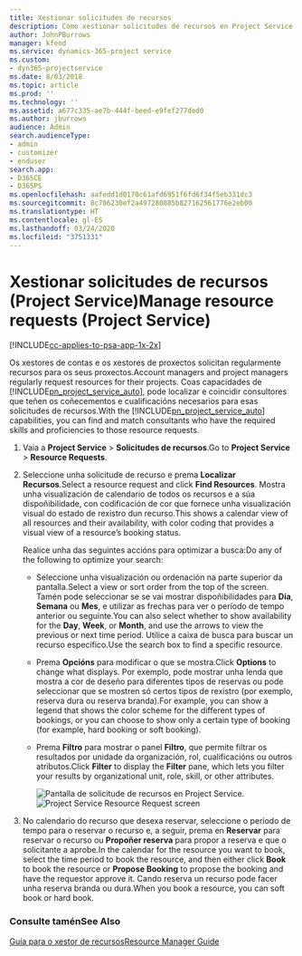 ```yaml
---
title: Xestionar solicitudes de recursos
description: Como xestionar solicitudes de recursos en Project Service
author: JohnPBurrows
manager: kfend
ms.service: dynamics-365-project service
ms.custom:
- dyn365-projectservice
ms.date: 8/03/2018
ms.topic: article
ms.prod: ''
ms.technology: ''
ms.assetid: a677c335-ae7b-444f-beed-e9fef277ded0
ms.author: jburrows
audience: Admin
search.audienceType:
- admin
- customizer
- enduser
search.app:
- D365CE
- D365PS
ms.openlocfilehash: aafedd1d0170c61afd6951f6fd6f34f5eb331dc3
ms.sourcegitcommit: 8c786230ef2a497280885b827162561776e2eb00
ms.translationtype: HT
ms.contentlocale: gl-ES
ms.lasthandoff: 03/24/2020
ms.locfileid: "3751331"
---
```

# <a name="manage-resource-requests-project-service"></a><span data-ttu-id="ae764-103">Xestionar solicitudes de recursos (Project Service)</span><span class="sxs-lookup"><span data-stu-id="ae764-103">Manage resource requests (Project Service)</span></span>

[!INCLUDE[cc-applies-to-psa-app-1x-2x](../includes/cc-applies-to-psa-app-1x-2x.md)]

<span data-ttu-id="ae764-104">Os xestores de contas e os xestores de proxectos solicitan regularmente recursos para os seus proxectos.</span><span class="sxs-lookup"><span data-stu-id="ae764-104">Account managers and project managers regularly request resources for their projects.</span></span> <span data-ttu-id="ae764-105">Coas capacidades de [!INCLUDE[pn_project_service_auto](../includes/pn-project-service-auto.md)], pode localizar e coincidir consultores que teñen os coñecementos e cualificacións necesarios para esas solicitudes de recursos.</span><span class="sxs-lookup"><span data-stu-id="ae764-105">With the [!INCLUDE[pn_project_service_auto](../includes/pn-project-service-auto.md)] capabilities, you can find and match consultants who have the required skills and proficiencies to those resource requests.</span></span>  
  
1. <span data-ttu-id="ae764-106">Vaia a **Project Service** > **Solicitudes de recursos**.</span><span class="sxs-lookup"><span data-stu-id="ae764-106">Go to **Project Service** > **Resource Requests**.</span></span>  
  
2. <span data-ttu-id="ae764-107">Seleccione unha solicitude de recurso e prema **Localizar Recursos**.</span><span class="sxs-lookup"><span data-stu-id="ae764-107">Select a resource request and click **Find Resources**.</span></span> <span data-ttu-id="ae764-108">Mostra unha visualización de calendario de todos os recursos e a súa dispoñibilidade, con codificación de cor que fornece unha visualización visual do estado de rexistro dun recurso.</span><span class="sxs-lookup"><span data-stu-id="ae764-108">This shows a calendar view of all resources and their availability, with color coding that provides a visual view of a resource’s booking status.</span></span>  
  
    <span data-ttu-id="ae764-109">Realice unha das seguintes accións para optimizar a busca:</span><span class="sxs-lookup"><span data-stu-id="ae764-109">Do any of the following to optimize your search:</span></span>  
  
   -   <span data-ttu-id="ae764-110">Seleccione unha visualización ou ordenación na parte superior da pantalla.</span><span class="sxs-lookup"><span data-stu-id="ae764-110">Select a view or sort order from the top of the screen.</span></span> <span data-ttu-id="ae764-111">Tamén pode seleccionar se se vai mostrar dispoñibilidades para **Día**, **Semana** ou **Mes**, e utilizar as frechas para ver o período de tempo anterior ou seguinte.</span><span class="sxs-lookup"><span data-stu-id="ae764-111">You can also select whether to show availability for the **Day**, **Week**, or **Month**, and use the arrows to view the previous or next time period.</span></span> <span data-ttu-id="ae764-112">Utilice a caixa de busca para buscar un recurso específico.</span><span class="sxs-lookup"><span data-stu-id="ae764-112">Use the search box to find a specific resource.</span></span>  
  
   -   <span data-ttu-id="ae764-113">Prema **Opcións** para modificar o que se mostra.</span><span class="sxs-lookup"><span data-stu-id="ae764-113">Click **Options** to change what displays.</span></span> <span data-ttu-id="ae764-114">Por exemplo, pode mostrar unha lenda que mostra a cor de deseño para diferentes tipos de reservas ou pode seleccionar que se mostren só certos tipos de rexistro (por exemplo, reserva dura ou reserva branda).</span><span class="sxs-lookup"><span data-stu-id="ae764-114">For example, you can show a legend that shows the color scheme for the different types of bookings, or you can choose to show only a certain type of booking (for example, hard booking or soft booking).</span></span>  
  
   -   <span data-ttu-id="ae764-115">Prema **Filtro** para mostrar o panel **Filtro**, que permite filtrar os resultados por unidade da organización, rol, cualificacións ou outros atributos.</span><span class="sxs-lookup"><span data-stu-id="ae764-115">Click **Filter** to display the **Filter** pane, which lets you filter your results by organizational unit, role, skill, or other attributes.</span></span>  
  
       <span data-ttu-id="ae764-116">![Pantalla de solicitude de recursos en Project Service](../project-service/media/project-service-resource-request-screen.png "Pantalla de solicitude de recursos en Project Service.").</span><span class="sxs-lookup"><span data-stu-id="ae764-116">![Project Service Resource Request screen](../project-service/media/project-service-resource-request-screen.png "Project Service Resource Request screen")</span></span>  
  
3. <span data-ttu-id="ae764-117">No calendario do recurso que desexa reservar, seleccione o período de tempo para o reservar o recurso e, a seguir, prema en **Reservar** para reservar o recurso ou **Propoñer reserva** para propor a reserva e que o solicitante a aprobe.</span><span class="sxs-lookup"><span data-stu-id="ae764-117">In the calendar for the resource you want to book, select the time period to book the resource, and then either click **Book** to book the resource or **Propose Booking** to propose the booking and have the requestor approve it.</span></span> <span data-ttu-id="ae764-118">Cando reserva un recurso pode facer unha reserva branda ou dura.</span><span class="sxs-lookup"><span data-stu-id="ae764-118">When you book a resource, you can soft book or hard book.</span></span>  
  
### <a name="see-also"></a><span data-ttu-id="ae764-119">Consulte tamén</span><span class="sxs-lookup"><span data-stu-id="ae764-119">See Also</span></span>  
 [<span data-ttu-id="ae764-120">Guía para o xestor de recursos</span><span class="sxs-lookup"><span data-stu-id="ae764-120">Resource Manager Guide</span></span>](../project-service/resource-manager-guide.md)
